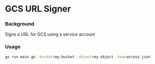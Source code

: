 # GCS URL Signer

### Background
Signs a URL for GCS using a service account

### Usage

```sh
go run main.go -bucket=my-bucket -object=my-object -key=access.json
```



